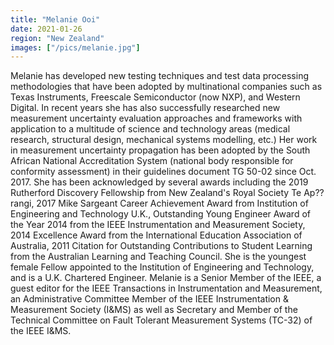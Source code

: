 ```yaml
---
title: "Melanie Ooi"
date: 2021-01-26
region: "New Zealand"
images: ["/pics/melanie.jpg"]
---
```


Melanie has developed new testing techniques and test data processing methodologies that have been adopted by multinational companies such as Texas Instruments, Freescale Semiconductor (now NXP), and Western Digital. In recent years she has also successfully researched new measurement uncertainty evaluation approaches and frameworks with application to a multitude of science and technology areas (medical research, structural design, mechanical systems modelling, etc.) Her work in measurement uncertainty propagation has been adopted by the South African National Accreditation System (national body responsible for conformity assessment) in their guidelines document TG 50-02 since Oct. 2017. She has been acknowledged by several awards including the 2019 Rutherford Discovery Fellowship from New Zealand's Royal Society Te Ap??rangi, 2017 Mike Sargeant Career Achievement Award from Institution of Engineering and Technology U.K., Outstanding Young Engineer Award of the Year 2014 from the IEEE Instrumentation and Measurement Society, 2014 Excellence Award from the International Education Association of Australia, 2011 Citation for Outstanding Contributions to Student Learning from the Australian Learning and Teaching Council. She is the youngest female Fellow appointed to the Institution of Engineering and Technology, and is a U.K. Chartered Engineer. Melanie is a Senior Member of the IEEE, a guest editor for the IEEE Transactions in Instrumentation and Measurement, an Administrative Committee Member of the IEEE Instrumentation & Measurement Society (I&MS) as well as Secretary and Member of the Technical Committee on Fault Tolerant Measurement Systems (TC-32) of the IEEE I&MS.